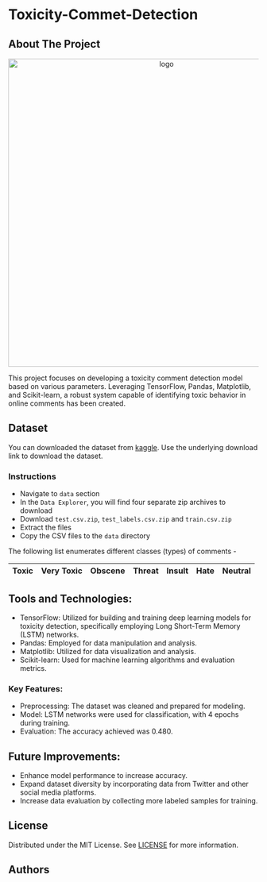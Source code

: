 # Toxicity-Commet-Detection

## About The Project
<p align="center">
  <img width="621" alt="logo" src="https://ibb.co/k8X4q0X">
</p>

This project focuses on developing a toxicity comment detection model based on various parameters. Leveraging TensorFlow, Pandas, Matplotlib, and Scikit-learn, a robust system capable of identifying toxic behavior in online comments has been created.

## Dataset

You can downloaded the dataset from [kaggle](https://www.kaggle.com/c/jigsaw-toxic-comment-classification-challenge). Use the underlying download link to download the dataset.

### Instructions

* Navigate to `data` section
* In the `Data Explorer`, you will find four separate zip archives to download
* Download `test.csv.zip`, `test_labels.csv.zip` and `train.csv.zip`
* Extract the files
* Copy the CSV files to the `data` directory

The following list enumerates different classes (types) of comments -

| Toxic | Very Toxic | Obscene | Threat | Insult | Hate | Neutral |
|-------|------------|---------|--------|--------|------|---------|


## Tools and Technologies:

* TensorFlow: Utilized for building and training deep learning models for toxicity detection, specifically employing Long Short-Term Memory (LSTM) networks.
* Pandas: Employed for data manipulation and analysis.
* Matplotlib: Utilized for data visualization and analysis.
* Scikit-learn: Used for machine learning algorithms and evaluation metrics.

### Key Features:
* Preprocessing: The dataset was cleaned and prepared for modeling.
* Model: LSTM networks were used for classification, with 4 epochs during training.
* Evaluation: The accuracy achieved was 0.480.

## Future Improvements:

* Enhance model performance to increase accuracy.
* Expand dataset diversity by incorporating data from Twitter and other social media platforms.
* Increase data evaluation by collecting more labeled samples for training.

## License

Distributed under the MIT License. See [LICENSE](https://github.com/ShaanCoding/ReadME-Generator/blob/main/LICENSE.md) for more information.

## Authors

